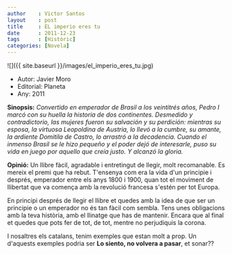```yaml
---
author    : Victor Santos
layout    : post
title     : EL imperio eres tu
date      : 2011-12-23
tags      : [Históric]
categories: [Novela]
---
```

![]({{ site.baseurl }}/images/el_imperio_eres_tu.jpg)

- Autor: Javier Moro
- Editorial: Planeta
- Any: 2011

<!--more-->

**Sinopsis:** *Convertido en emperador de Brasil a los veintitrés años, Pedro I marcó con su huella la historia de dos continentes. Desmedido y contradictorio, las mujeres fueron su salvación y su perdición: mientras su esposa, la virtuosa Leopoldina de Austria, lo llevó a la cumbre, su amante, la ardiente Domitila de Castro, lo arrastró a la decadencia. Cuando el inmenso Brasil se le hizo pequeño y el poder dejó de interesarle, puso su vida en juego por aquello que creía justo. Y alcanzó la gloria.*

**Opinió:** Un llibre fàcil, agradable i entretingut de llegir, molt recomanable. Es mereix el premi que ha rebut. T'ensenya com era la vida d'un principie i després, emperador entre els anys 1800 i 1900, quan tot el moviment de llibertat que va comença amb la revolució francesa s'estén per tot Europa. 

En principi després de llegir el llibre et quedes amb la idea de que ser un principie o un emperador no és tan fàcil com sembla. Tens unes obligacions amb la teva història, amb el llinatge que has de mantenir. Encara que al final et quedes que pots fer de tot, de tot, mentre no perjudiquis la corona.

I nosaltres els catalans, tenim exemples que estan molt a prop. Un d'aquests exemples podria ser **Lo siento, no volvera a pasar**, et sonar??
